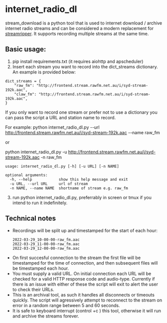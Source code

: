 # internet_radio_dl

stream_download is a python tool that is used to internet download / archive internet radio streams and can be considered a modern replacement for [streamripper](http://streamripper.sourceforge.net/). It supports recording multiple streams at the same time.

## Basic usage:

1. pip install requirements.txt (it requires aiohttp and apscheduler)
2. Insert each stream you want to record into the dict_streams dictionary. An example is provided below:

```
dict_streams = {
    "raw_fm": "http://frontend.stream.rawfm.net.au/i/syd-stream-192k.aac",
    "claw_fm": "http://frontend.stream.rawfm.net.au/i/syd-stream-192k.aac",
}
```

If you only want to record one stream or prefer not to use a dictionary you can pass the script a URL and station name to record.

For example: python internet_radio_dl.py --url http://frontend.stream.rawfm.net.au/i/syd-stream-192k.aac --name raw_fm

or

python internet_radio_dl.py -u http://frontend.stream.rawfm.net.au/i/syd-stream-192k.aac -n raw_fm

```
usage: internet_radio_dl.py [-h] [-u URL] [-n NAME]

optional arguments:
  -h, --help            show this help message and exit
  -u URL, --url URL     url of stream
  -n NAME, --name NAME  shortname of stream e.g. raw_fm
```




3. run python internet_radio_dl.py, preferrably in screen or tmux if you intend to run it indefinitely.

## Technical notes

* Recordings will be split up and timestamped for the start of each hour:
  ```
  2022-03-29_10-00-00-raw_fm.aac
  2022-03-29_11-00-00-raw_fm.aac
  2022-03-29_12-00-00-raw_fm.aac
  ```
* On first succesful connection to the stream the first file will be timestamped for the time of connection, and then subsequent files will be timestamped each hour.
* You must supply a valid URL. On initial connection each URL will be checked for a valid HTTP response code and audio-type. Currently if there is an issue with either of these the script will exit to alert the user to check their URLs.
* This is an archival tool, as such it handles all disconnects or timeouts quickly. The script will agressively attempt to reconnect to the stream on error in a random range between 5 and 60 seconds.
* It is safe to keyboard interrupt (control +c ) this tool, otherwise it will run and archive the streams forever.